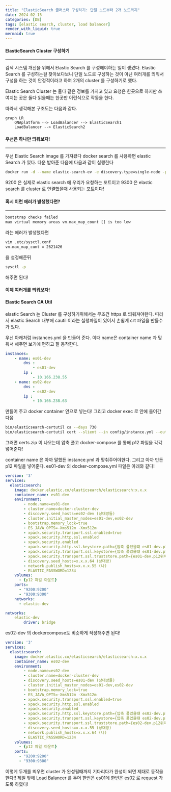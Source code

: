 ```yaml
---
title: "ElasticSearch 클러스터 구성하기: 단일 노드부터 2개 노드까지"
date: 2024-02-15
categories: [DB]
tags: [elastic search, cluster, load balancer]
render_with_liquid: true
mermaid: true
---
```

#### ElasticSearch Cluster 구성하기
---
검색 시스템 개선을 위해서 Elastic Search 를 구성해야하는 일이 생겼다. Elastic Search 를 구성하는걸 찾아보다보니 단일 노드로 구성하는 것이 아닌 여러개를 띄워서 구성을 하는 것이 안정적이라고 하여 2개의 cluster 를 구성하기로 했다. 

Elastic Search Cluster 는 둘다 같은 정보를 가지고 있고 요청은 한곳으로 하지만 쓰여지는 곳은 둘다 읽을때는 한곳만 이런식으로 작동을 한다.

따라서 생각해본 구조도는 다음과 같다.

```mermaid
graph LR
    QNAplatform --> LoadBalancer --> ElasticSearch1
    LoadBalancer --> ElasticSearch2
```

#### 우선은 하나만 띄워보자!
---
우선 Elastic Search image 를 가져왔다 docker search 를 사용하면 elastic Search 가 있다. 다운 받아준 다음에 다음과 같이 실행한다
```bash
docker run -d --name elastic-search-ev -e discovery.type=single-node -p 8080:9200 -p 50004:9300 elasticsearch:x.x.x
```

9200 은 실제로 elastic search 에 우리가 요청하는 포트이고 9300 은 elastic search 를 cluster 로 연결했을때 사용되는 포트이다!
#### 혹시 이런 에러가 발생했다면?
---
```bash
bootstrap checks failed
max virtual memory areas vm.max_map_count [] is too low
```

라는 에러가 발생했다면
```bash
vim .etc/sysctl.conf
vm.max_map_cunt = 2621426
```
을 설정해준뒤
```bash
sysctl -p
```
해주면 된다!

#### 이제 여러개를 띄워보자! 
#### Elastic Search CA Util
elastic Search 는 Cluster 를 구성하기위해서는 무조건 https 로 띄워져야한다. 따라서 elastic Search 내부에 cautil 이라는 실행파일이 있어서 손쉽게 crt 파일을 만들수가 있다.

우선 아래처럼 instances.yml 을 만들어 준다. 이때 name은 container name 과 맞춰서 해주면 보기에 편하고 잘 동작한다.
```yaml
instances:
	- name: es01-dev
		dns : 
			- es01-dev
		ip :
			- 10.166.238.55
	- name: es02-dev
		dns : 
			- es02-dev
		ip :
			- 10.166.238.63	
```

만들어 주고 docker container 안으로 넣는다! 그리고 docker exec 로 안에 들어간 다음
```bash
bin/elasticsearch-certutil ca --days 730
bin/elasticsearch-certutil cert --slient --in config/instance.yml --out certs.zip --ca elastic-stack-ca.p12 --days 730
```
그러면 certs.zip 이 나오는데 압축 풀고 docker-compose 를 통해 p12 파일을 각각 넣어준다!

container name 은 아까 말했든 instance.yml 과 맞춰주어야한다. 그리고 아까 만든 p12 파일을 넣어준다.
es01-dev 의 docker-compose.yml 파일은 아래와 같다!
```yaml
version: '3'
services:
  elasticsearch:
    image: docker.elastic.co/elasticsearch/elasticsearch:x.x.x
    container_name: es01-dev
    environment:    
		- node.name=es01-dev
		- cluster.name=docker-cluster-dev
		- discovery.seed_hosts=es02-dev (상대방들)
		- cluster.initial_master_nodes=es01-dev,es02-dev
		- bootstrap.memory_lock=true
		- ES_JAVA_OPTS=-Xms512m -Xmx512m
		- xpack.security.transport.ssl.enabled=true
		- xpack.security.http.ssl.enabled
		- xpack.security.enabled
		- xpack.security.http.ssl.keystore.path={압축 풀었을떄 es01-dev.p12위치}
		- xpack.security.transport.ssl.keystore={압축 풀었을떄 es01-dev.p12위치}
		- xpack.security.transport.ssl.truststore.path={es01-dev.p12위치}
		- discovery.seed_hosts=x.x.x.64 (상대방)
		- network.publish_hosts=x.x.x.55 (나)
		- ELASTIC_PASSWORD=1234
	volumes:
      - {p12 파일 마운트}
    ports:
      - "9200:9200"
      - "9300:9300"
    networks:
      - elastic-dev

networks:
	elastic-dev
		driver: bridge
```

es02-dev 의 dockercompose도 비슷하게 작성해주면 된다!
```yaml
version: '3'
services:
  elasticsearch:
    image: docker.elastic.co/elasticsearch/elasticsearch:x.x.x
    container_name: es02-dev
    environment:    
		- node.name=es02-dev
		- cluster.name=docker-cluster-dev
		- discovery.seed_hosts=es01-dev (상대방들)
		- cluster.initial_master_nodes=es01-dev,es02-dev
		- bootstrap.memory_lock=true
		- ES_JAVA_OPTS=-Xms512m -Xmx512m
		- xpack.security.transport.ssl.enabled=true
		- xpack.security.http.ssl.enabled
		- xpack.security.enabled
		- xpack.security.http.ssl.keystore.path={압축 풀었을떄 es02-dev.p12위치}
		- xpack.security.transport.ssl.keystore={압축 풀었을떄 es02-dev.p12위치}
		- xpack.security.transport.ssl.truststore.path={es02-dev.p12위치}
		- discovery.seed_hosts=x.x.x.55 (상대방)
		- network.publish_hosts=x.x.x.64 (나)
		- ELASTIC_PASSWORD=1234
	volumes:
      - {p12 파일 마운트}
    ports:
      - "9200:9200"
      - "9300:9300"
```

이렇게 두개를 띄우면 cluster 가 완성될때까지 기다리다가 완성이 되면 제대로 동작을 한다!!
제일 앞에 Load Balancer 를 두어 한번은 es01에 한번은 es02 로 request 가도록 하였다!